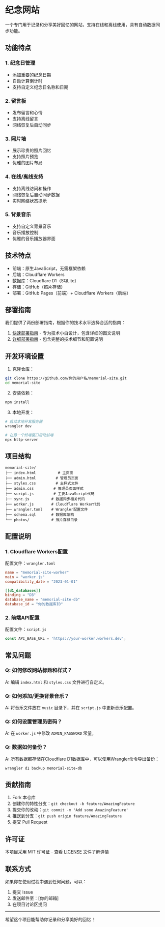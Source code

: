 # 纪念网站

一个专门用于记录和分享美好回忆的网站，支持在线和离线使用，具有自动数据同步功能。

## 功能特点

### 1. 纪念日管理
- 添加重要的纪念日期
- 自动计算倒计时
- 支持自定义纪念日名称和日期

### 2. 留言板
- 发布留言和心情
- 支持离线留言
- 网络恢复后自动同步

### 3. 照片墙
- 展示珍贵的照片回忆
- 支持照片预览
- 优雅的图片布局

### 4. 在线/离线支持
- 支持离线访问和操作
- 网络恢复后自动同步数据
- 实时网络状态提示

### 5. 背景音乐
- 支持自定义背景音乐
- 音乐播放控制
- 优雅的音乐播放器界面

## 技术特点

- 前端：原生JavaScript，无需框架依赖
- 后端：Cloudflare Workers
- 数据库：Cloudflare D1（SQLite）
- 存储：GitHub（照片存储）
- 部署：GitHub Pages（前端）+ Cloudflare Workers（后端）

## 部署指南

我们提供了两份部署指南，根据你的技术水平选择合适的指南：

1. [快速部署指南](快速部署指南.md) - 专为技术小白设计，包含详细的图文说明
2. [详细部署指南](部署指南.md) - 包含完整的技术细节和配置说明

## 开发环境设置

1. 克隆仓库：
```bash
git clone https://github.com/你的用户名/memorial-site.git
cd memorial-site
```

2. 安装依赖：
```bash
npm install
```

3. 本地开发：
```bash
# 启动本地开发服务器
wrangler dev

# 在另一个终端窗口启动前端
npx http-server
```

## 项目结构

```
memorial-site/
├── index.html          # 主页面
├── admin.html         # 管理员页面
├── styles.css         # 主样式文件
├── admin.css         # 管理员页面样式
├── script.js         # 主要JavaScript代码
├── sync.js          # 数据同步相关代码
├── worker.js        # Cloudflare Worker代码
├── wrangler.toml    # Wrangler配置文件
├── schema.sql       # 数据库架构
└── photos/          # 照片存储目录
```

## 配置说明

### 1. Cloudflare Workers配置
配置文件：`wrangler.toml`
```toml
name = "memorial-site-worker"
main = "worker.js"
compatibility_date = "2023-01-01"

[[d1_databases]]
binding = "DB"
database_name = "memorial-site-db"
database_id = "你的数据库ID"
```

### 2. 前端API配置
配置文件：`script.js`
```javascript
const API_BASE_URL = 'https://your-worker.workers.dev';
```

## 常见问题

### Q: 如何修改网站标题和样式？
A: 编辑 `index.html` 和 `styles.css` 文件进行自定义。

### Q: 如何添加/更换背景音乐？
A: 将音乐文件放在 `music` 目录下，并在 `script.js` 中更新音乐配置。

### Q: 如何设置管理员密码？
A: 在 `worker.js` 中修改 `ADMIN_PASSWORD` 常量。

### Q: 数据如何备份？
A: 所有数据都存储在Cloudflare D1数据库中，可以使用Wrangler命令导出备份：
```bash
wrangler d1 backup memorial-site-db
```

## 贡献指南

1. Fork 本仓库
2. 创建你的特性分支：`git checkout -b feature/AmazingFeature`
3. 提交你的改动：`git commit -m 'Add some AmazingFeature'`
4. 推送到分支：`git push origin feature/AmazingFeature`
5. 提交 Pull Request

## 许可证

本项目采用 MIT 许可证 - 查看 [LICENSE](LICENSE) 文件了解详情

## 联系方式

如果你在使用过程中遇到任何问题，可以：
1. 提交 Issue
2. 发送邮件至：[你的邮箱]
3. 在项目讨论区提问

---

希望这个项目能帮助你记录和分享美好的回忆！